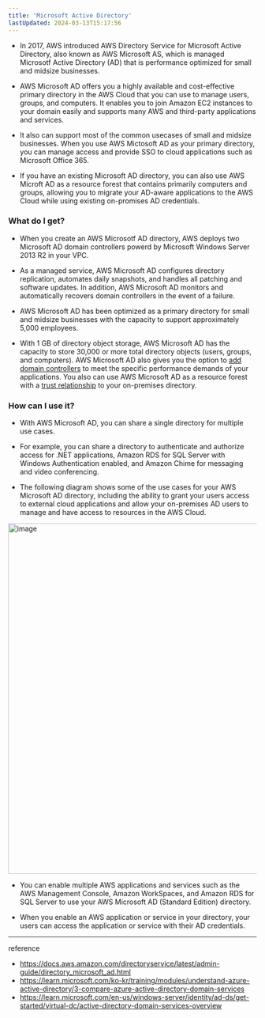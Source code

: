 ```yaml
---
title: 'Microsoft Active Directory'
lastUpdated: 2024-03-13T15:17:56
---
```


- In 2017, AWS introduced AWS Directory Service for Microsoft Active Directory, also known as AWS Microsoft AS, which is managed Microsotf Active Directory (AD) that is performance optimized for small and midsize businesses.

- AWS Microsoft AD offers you a highly available and cost-effective primary directory in the AWS Cloud that you can use to manage users, groups, and computers. It enables you to join Amazon EC2 instances to your domain easily and supports many AWS and third-party applications and services.
  
- It also can support most of the common usecases of small and midsize businesses. When you use AWS Mictosoft AD as your primary directory, you can manage access and provide SSO to cloud applications such as Microsoft Office 365. 

- If you have an existing Microsoft AD directory, you can also use AWS Microft AD as a resource forest that contains primarily computers and groups, allowing you to migrate your AD-aware applications to the AWS Cloud while using existing on-promises AD credentials.

### What do I get? 

- When you create an AWS Microsotf AD directory, AWS deploys two Microsoft AD domain controllers powerd by Microsoft Windows Server 2013 R2 in your VPC.
  
- As a managed service, AWS Microsoft AD configures directory replication, automates daily snapshots, and handles all patching and software updates. In addition, AWS Microsoft AD monitors and automatically recovers domain controllers in the event of a failure.

- AWS Microsoft AD has been optimized as a primary directory for small and midsize businesses with the capacity to support approximately 5,000 employees.
  
- With 1 GB of directory object storage, AWS Microsoft AD has the capacity to store 30,000 or more total directory objects (users, groups, and computers). AWS Microsoft AD also gives you the option to [add domain controllers](https://aws.amazon.com/blogs/security/how-to-increase-the-redundancy-and-performance-of-your-aws-directory-service-for-microsoft-ad-directory-by-adding-domain-controllers/) to meet the specific performance demands of your applications. You also can use AWS Microsoft AD as a resource forest with a [trust relationship](http://docs.aws.amazon.com/directoryservice/latest/admin-guide/tutorial_setup_trust.html) to your on-premises directory.

### How can I use it?

- With AWS Microsoft AD, you can share a single directory for multiple use cases.
  
- For example, you can share a directory to authenticate and authorize access for .NET applications, Amazon RDS for SQL Server with Windows Authentication enabled, and Amazon Chime for messaging and video conferencing.

- The following diagram shows some of the use cases for your AWS Microsoft AD directory, including the ability to grant your users access to external cloud applications and allow your on-premises AD users to manage and have access to resources in the AWS Cloud. 

<img width="709" alt="image" src="https://github.com/rlaisqls/rlaisqls/assets/81006587/829dea20-c9cb-4db0-8ac7-75567628b6cc">

- You can enable multiple AWS applications and services such as the AWS Management Console, Amazon WorkSpaces, and Amazon RDS for SQL Server to use your AWS Microsoft AD (Standard Edition) directory.

- When you enable an AWS application or service in your directory, your users can access the application or service with their AD credentials.

---
reference
- https://docs.aws.amazon.com/directoryservice/latest/admin-guide/directory_microsoft_ad.html
- https://learn.microsoft.com/ko-kr/training/modules/understand-azure-active-directory/3-compare-azure-active-directory-domain-services
- https://learn.microsoft.com/en-us/windows-server/identity/ad-ds/get-started/virtual-dc/active-directory-domain-services-overview

